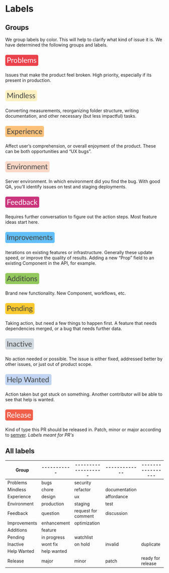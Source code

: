 # Labels

## Groups

We group labels by color. This will help to clarify what kind of issue it is. We have determined the following groups and labels.

<h3>
  <img height="35px" src="labels/problems.png" alt="Problems">
</h3>

Issues that make the product feel broken. High priority, especially if its present in production.

<h3>
  <img height="35px" src="labels/mindless.png" alt="Mindless">
</h3>

Converting measurements, reorganizing folder structure, writing documentation, and other necessary (but less impactful) tasks.

<h3>
  <img height="35px" src="labels/experience.png" alt="Experience">
</h3>

Affect user’s comprehension, or overall enjoyment of the product. These can be both opportunities and “UX bugs”.

<h3>
  <img height="35px" src="labels/environment.png" alt="Environment">
</h3>

Server environment. In which environment did you find the bug. With good QA, you’ll identify issues on test and staging deployments.

<h3>
  <img height="35px" src="labels/feedback.png" alt="Feedback">
</h3>

Requires further conversation to figure out the action steps. Most feature ideas start here.

<h3>
  <img height="35px" src="labels/improvements.png" alt="Improvements">
</h3>

Iterations on existing features or infrastructure. Generally these update speed, or improve the quality of results. Adding a new “Prop” field to an existing Component in the API, for example.

<h3>
  <img height="35px" src="labels/additions.png" alt="Additions">
</h3>

Brand new functionality. New Component, workflows, etc.

<h3>
  <img height="35px" src="labels/pending.png" alt="Pending">
</h3>

Taking action, but need a few things to happen first. A feature that needs dependencies merged, or a bug that needs further data.

<h3>
  <img height="35px" src="labels/inactive.png" alt="Inactive">
</h3>

No action needed or possible. The issue is either fixed, addressed better by other issues, or just out of product scope.

<h3>
  <img height="35px" src="labels/help-wanted.png" alt="Help Wanted">
</h3>

Action taken but got stuck on something. Another contributor will be able to see that help is wanted.

<h3>
  <img height="35px" src="labels/release.png" alt="Release">
</h3>

Kind of type this PR should be released in. Patch, minor or major according to [semver](http://semver.org/). *Labels meant for PR's*

## All labels

Group        | ----------- | ------------------- | ------------- | ----------------- |
------------ | ----------- | ------------------- | ------------- | ----------------- |
Problems     | bugs        | security            |               |                   |
Mindless     | chore       | refactor            | documentation |                   |
Experience   | design      | ux                  | affordance    |                   |
Environment  | production  | staging             | test          |                   |
Feedback     | question    | request for comment | discussion    |                   |
Improvements | enhancement | optimization        |               |                   |
Additions    | feature     |                     |               |                   |
Pending      | in progress | watchlist           |               |                   |
Inactive     | wont fix    | on hold             | invalid       | duplicate         |
Help Wanted  | help wanted |                     |               |                   |
Release      | major       | minor               | patch         | ready for release |
